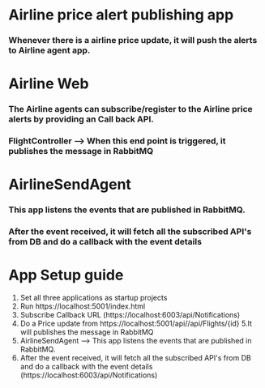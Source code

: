 # Airline price alert publishing app #

### Whenever there is a airline price update, it will push the alerts to Airline agent app. ###

# Airline Web #
### The Airline agents can subscribe/register to the Airline price alerts by providing an Call back API. ###
### FlightController --> When this end point is triggered, it publishes the message in RabbitMQ ###

# AirlineSendAgent #
### This app listens the events that are published in RabbitMQ. ###
### After the event received, it will fetch all the subscribed API's from DB and do a callback with the event details ###

# App Setup guide #

 1. Set all three applications as startup projects
 2. Run https://localhost:5001/index.html 
 3. Subscribe Callback URL (https://localhost:6003/api/Notifications)
 4. Do a Price update from https://localhost:5001/api//api/Flights/{id}
 5.It will publishes the message in RabbitMQ 
 6. AirlineSendAgent --> This app listens the events that are published in RabbitMQ.
 7. After the event received, it will fetch all the subscribed API's from DB and do a callback with the event details (https://localhost:6003/api/Notifications)
